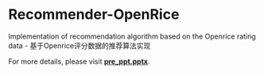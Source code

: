 # Recommender-OpenRice
Implementation of recommendation algorithm based on the Openrice rating data - 基于Openrice评分数据的推荐算法实现



For more details, please visit [**pre_ppt.pptx**](https://github.com/CAVINNN/Recommender-OpenRice/blob/master/pre_ppt.pptx).

